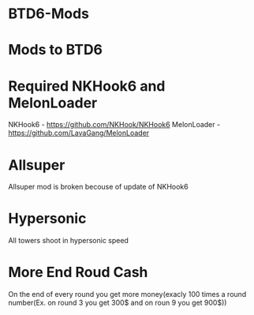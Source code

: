 # BTD6-Mods
# Mods to BTD6
# Required NKHook6 and MelonLoader
NKHook6 - https://github.com/NKHook/NKHook6
MelonLoader - https://github.com/LavaGang/MelonLoader
# Allsuper
Allsuper mod is broken becouse of update of NKHook6
# Hypersonic
All towers shoot in hypersonic speed
# More End Roud Cash
On the end of every round you get more money(exacly 100 times a round number(Ex. on round 3 you get 300$ and on roun 9 you get 900$))
